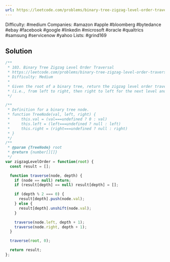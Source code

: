 ```yaml
---
url: https://leetcode.com/problems/binary-tree-zigzag-level-order-traversal
---
```


Difficulty: #medium
Companies: #amazon #apple #bloomberg #bytedance #ebay #facebook #google #linkedin #microsoft #oracle #qualtrics #samsung #servicenow #yahoo
Lists: #grind169

## Solution

```javascript
/**
 * 103. Binary Tree Zigzag Level Order Traversal
 * https://leetcode.com/problems/binary-tree-zigzag-level-order-traversal/
 * Difficulty: Medium
 *
 * Given the root of a binary tree, return the zigzag level order traversal of its nodes' values.
 * (i.e., from left to right, then right to left for the next level and alternate between).
 */

/**
 * Definition for a binary tree node.
 * function TreeNode(val, left, right) {
 *     this.val = (val===undefined ? 0 : val)
 *     this.left = (left===undefined ? null : left)
 *     this.right = (right===undefined ? null : right)
 * }
 */
/**
 * @param {TreeNode} root
 * @return {number[][]}
 */
var zigzagLevelOrder = function(root) {
  const result = [];

  function traverse(node, depth) {
    if (node == null) return;
    if (result[depth] == null) result[depth] = [];

    if (depth % 2 === 0) {
      result[depth].push(node.val);
    } else {
      result[depth].unshift(node.val);
    }

    traverse(node.left, depth + 1);
    traverse(node.right, depth + 1);
  }

  traverse(root, 0);

  return result;
};

```

